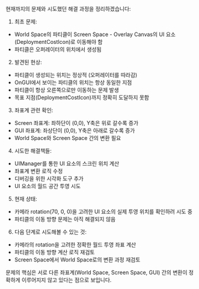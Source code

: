 현재까지의 문제와 시도했던 해결 과정을 정리하겠습니다:

1. 최초 문제:
- World Space의 파티클이 Screen Space - Overlay Canvas의 UI 요소(DeploymentCostIcon)로 이동해야 함
- 파티클은 오퍼레이터의 위치에서 생성됨

2. 발견된 현상:
- 파티클이 생성되는 위치는 정상적 (오퍼레이터를 따라감)
- OnGUI에서 보이는 파티클의 위치는 항상 동일한 지점
- 파티클이 항상 오른쪽으로만 이동하는 문제 발생
- 목표 지점(DeploymentCostIcon)까지 정확히 도달하지 못함

3. 좌표계 관련 확인:
- Screen 좌표계: 좌하단이 (0,0), Y축은 위로 갈수록 증가
- GUI 좌표계: 좌상단이 (0,0), Y축은 아래로 갈수록 증가
- World Space와 Screen Space 간의 변환 필요

4. 시도한 해결책들:
- UIManager를 통한 UI 요소의 스크린 위치 계산
- 좌표계 변환 로직 수정
- 디버깅을 위한 시각화 도구 추가
- UI 요소의 월드 공간 투영 시도

5. 현재 상태:
- 카메라 rotation(70, 0, 0)을 고려한 UI 요소의 실제 투영 위치를 확인하려 시도 중
- 파티클의 이동 방향 문제는 아직 해결되지 않음

6. 다음 단계로 시도해볼 수 있는 것:
- 카메라의 rotation을 고려한 정확한 월드 투영 좌표 계산
- 파티클의 이동 방향 계산 로직 재검토
- Screen Space에서 World Space로의 변환 과정 재검토

문제의 핵심은 서로 다른 좌표계(World Space, Screen Space, GUI) 간의 변환이 정확하게 이루어지지 않고 있다는 점으로 보입니다.